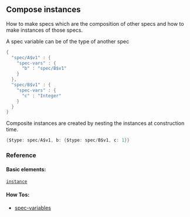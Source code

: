 <!---
  This markdown file was generated. Do not edit.
  -->

## Compose instances

How to make specs which are the composition of other specs and how to make instances of those specs.

A spec variable can be of the type of another spec

```java
{
  "spec/A$v1" : {
    "spec-vars" : {
      "b" : "spec/B$v1"
    }
  },
  "spec/B$v1" : {
    "spec-vars" : {
      "c" : "Integer"
    }
  }
}
```

Composite instances are created by nesting the instances at construction time.

```java
{$type: spec/A$v1, b: {$type: spec/B$v1, c: 1}}
```

### Reference

#### Basic elements:

[`instance`](../halite_basic-syntax-reference-j.md#instance)

#### How Tos:

* [spec-variables](../how-to/halite_spec-variables-j.md)


